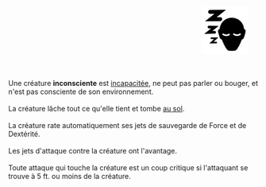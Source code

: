 <div class="warning" style='background-color:var(--bg); border-left: solid var(--title) 4px; border-radius: 4px;'>
<p style='padding:0.7em; margin-left:0.7em; display: inline-block;'>
<img src="../../Illustrations/Conditions/Unconcious.png" style="width:20%;  float:right; padding:0.7em">

Une créature <b>inconsciente</b> est <a href="../Incapacité">incapacitée</a>, ne peut pas parler ou bouger, et n'est pas consciente de son environnement.<br><br>
La créature lâche tout ce qu'elle tient et tombe <a href="../Au Sol">au sol</a>.<br><br>
La créature rate automatiquement ses jets de sauvegarde de Force et de Dextérité.<br><br>
Les jets d'attaque contre la créature ont l'avantage.<br><br>
Toute attaque qui touche la créature est un coup critique si l'attaquant se trouve à 5 ft. ou moins de la créature.<br>
</p>
</div>
